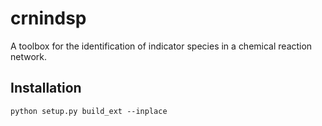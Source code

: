 # crnindsp
A toolbox for the identification of indicator species in a chemical reaction network.

## Installation
```
python setup.py build_ext --inplace
```

